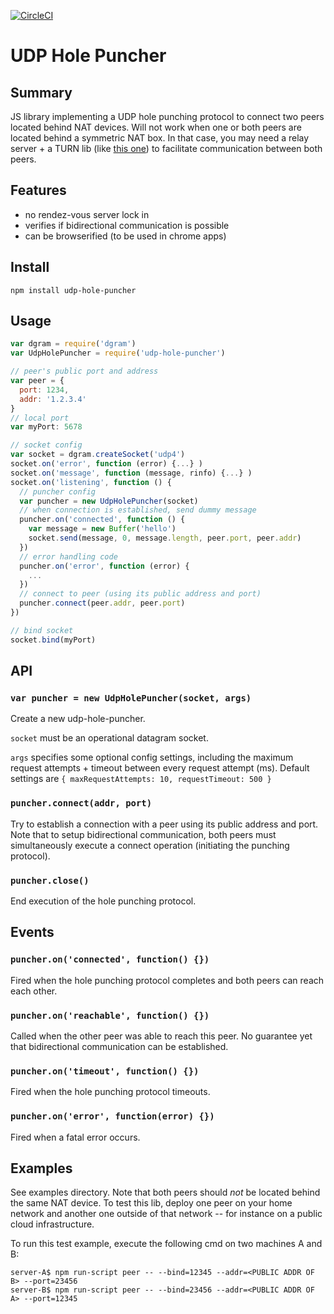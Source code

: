 [![CircleCI](https://circleci.com/gh/MicroMinion/udp-hole-puncher-js.svg?style=shield)](https://circleci.com/gh/MicroMinion/udp-hole-puncher-js)

# UDP Hole Puncher

## Summary
JS library implementing a UDP hole punching protocol to connect two peers located behind NAT devices. Will not work when one or both peers are located behind a symmetric NAT box. In that case, you may need a relay server + a TURN lib (like [this one](https://github.com/nicojanssens/turn-js)) to facilitate communication between both peers.

## Features
- no rendez-vous server lock in
- verifies if bidirectional communication is possible
- can be browserified (to be used in chrome apps)

## Install
```
npm install udp-hole-puncher
```

## Usage
```js
var dgram = require('dgram')
var UdpHolePuncher = require('udp-hole-puncher')

// peer's public port and address
var peer = {
  port: 1234,
  addr: '1.2.3.4'
}
// local port
var myPort: 5678

// socket config
var socket = dgram.createSocket('udp4')
socket.on('error', function (error) {...} )
socket.on('message', function (message, rinfo) {...} )
socket.on('listening', function () {
  // puncher config
  var puncher = new UdpHolePuncher(socket)
  // when connection is established, send dummy message
  puncher.on('connected', function () {
    var message = new Buffer('hello')
    socket.send(message, 0, message.length, peer.port, peer.addr)
  })
  // error handling code
  puncher.on('error', function (error) {
    ...
  })
  // connect to peer (using its public address and port)
  puncher.connect(peer.addr, peer.port)
})

// bind socket
socket.bind(myPort)
```

## API

### `var puncher = new UdpHolePuncher(socket, args)`
Create a new udp-hole-puncher.

`socket` must be an operational datagram socket.

`args` specifies some optional config settings, including the maximum request attempts + timeout between every request attempt (ms). Default settings are `{
  maxRequestAttempts: 10,
  requestTimeout: 500
}`

### `puncher.connect(addr, port)`
Try to establish a connection with a peer using its public address and port. Note that to setup bidirectional communication, both peers must simultaneously execute a connect operation (initiating the punching protocol).

### `puncher.close()`
End execution of the hole punching protocol.

## Events

### `puncher.on('connected', function() {})`
Fired when the hole punching protocol completes and both peers can reach each other.  

### `puncher.on('reachable', function() {})`
Called when the other peer was able to reach this peer. No guarantee yet that bidirectional communication can be established.

### `puncher.on('timeout', function() {})`
Fired when the hole punching protocol timeouts.  

### `puncher.on('error', function(error) {})`
Fired when a fatal error occurs.    

## Examples
See examples directory. Note that both peers should _not_ be located behind the same NAT device. To test this lib, deploy one peer on your home network and another one outside of that network -- for instance on a public cloud infrastructure.

To run this test example, execute the following cmd on two machines A and B:
```
server-A$ npm run-script peer -- --bind=12345 --addr=<PUBLIC ADDR OF B> --port=23456
server-B$ npm run-script peer -- --bind=23456 --addr=<PUBLIC ADDR OF A> --port=12345
```
